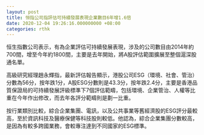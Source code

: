 ```yaml
---
layout: post
title: 恒指公司指評估可持續發展表現企業數目6年增1.6倍
date: 2020-12-04 19:26:16.000000000 +08:00
categories: rthk
---
```


恒生指數公司表示，有為企業評估可持續發展表現，涉及的公司數目由2014年約700間，增至今年約1800間，主要是去年開始，將A股評估範圍擴展至整個滬深股通名單。

高級研究經理趙永輝指，最新評估報告顯示，港股公司ESG（環境、社會、管治）分數為56分，按年跌1分，A股ESG分數則是43.3分，按年跌2.4分，主要是香港品質保證局的可持續發展評級標準下7個評估範疇，包括環境、企業管治、人權等比重在今年作出修改，而去年各評分範疇則是劃一比重。

按行業類別比較，綜合企業集團、電訊，以及公共事業等舊經濟股的ESG評分最較高，至於資訊科技及醫療保健等科技股則較低。他認為，綜合企業集團分數較高，是因為有較多跨國業務，會較專注達到不同國家的ESG標準。
